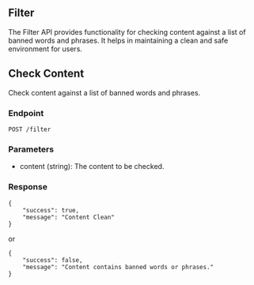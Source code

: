 ## Filter
The Filter API provides functionality for checking content against a list of banned words and phrases. It helps in maintaining a clean and safe environment for users.

## Check Content
Check content against a list of banned words and phrases.

### Endpoint
`POST /filter`

### Parameters
* content (string): The content to be checked.

### Response 
```
{
    "success": true,
    "message": "Content Clean"
}
```
or
```
{
    "success": false,
    "message": "Content contains banned words or phrases."
}
```